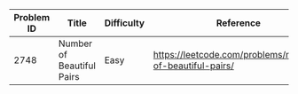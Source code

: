 | Problem ID | Title | Difficulty | Reference
| --- | --- | --- | ---
| 2748 | Number of Beautiful Pairs | Easy | https://leetcode.com/problems/number-of-beautiful-pairs/
